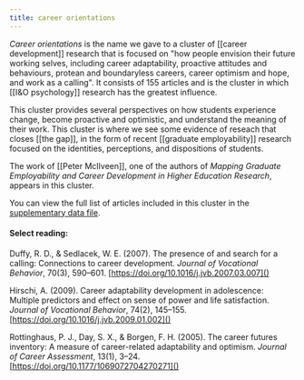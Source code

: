 ```yaml
---
title: career orientations
---
```

*Career orientations* is the name we gave to a cluster of [[career development]] research that is focused on "how people envision their future working selves, including career adaptability, proactive attitudes and behaviours, protean and boundaryless careers, career optimism and hope, and work as a calling". It consists of 155 articles and is the cluster in which [[I&O psychology]] research has the greatest influence. 

This cluster provides several perspectives on how students experience change, become proactive and optimistic, and understand the meaning of their work. This cluster is where we see some evidence of reseach that closes [[the gap]], in the form of recent [[graduate employability]] research focused on the identities, perceptions, and dispositions of students. 

The work of [[Peter McIlveen]], one of the authors of *Mapping Graduate Employability and Career Development in Higher Education Research*, appears in this cluster. 

You can view the full list of articles included in this cluster in the [supplementary data file](https://srhe.tandfonline.com/doi/suppl/10.1080/03075079.2020.1804851/suppl_file/cshe_a_1804851_sm1489.xlsx). 

#### Select reading: 

Duffy, R. D., & Sedlacek, W. E. (2007). The presence of and search for a calling: Connections to career development. *Journal of Vocational Behavior*, 70(3), 590–601. [https://doi.org/10.1016/j.jvb.2007.03.007]()

Hirschi, A. (2009). Career adaptability development in adolescence: Multiple predictors and effect on sense of power and life satisfaction. *Journal of Vocational Behavior*, 74(2), 145–155. [https://doi.org/10.1016/j.jvb.2009.01.002]()

Rottinghaus, P. J., Day, S. X., & Borgen, F. H. (2005). The career futures inventory: A measure of career-related adaptability and optimism. *Journal of Career Assessment*, 13(1), 3–24. [https://doi.org/10.1177/1069072704270271]()


